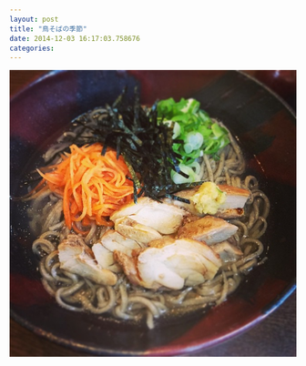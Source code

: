 ```yaml
---
layout: post
title: "鳥そばの季節"
date: 2014-12-03 16:17:03.758676
categories: 
---
```


![鳥そばの季節](/assets/images/201411/10784978_981729001854106_111771166_n.jpg)


